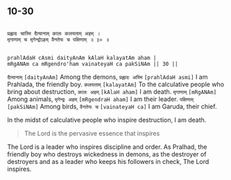 ## 10-30


```shloka-sa

प्रह्लादः चास्मि दैत्यानाम् कालः कलयताम् अहम् ।
मृगाणाम् च मृगेन्द्रोऽहम् वैनतेयः च पक्षिणाम् ॥ ३० ॥

```
```shloka-sa-hk

prahlAdaH cAsmi daityAnAm kAlaH kalayatAm aham |
mRgANAm ca mRgendro'ham vainateyaH ca pakSiNAm || 30 ||

```
`दैत्यानाम्` `[daityAnAm]` Among the demons, `प्रह्लादः अस्मि` `[prahlAdaH asmi]` I am Prahlada, the friendly boy. `कलयताम्` `[kalayatAm]` To the calculative people who bring about destruction, `कालः अहम्` `[kAlaH aham]` I am death. `मृगाणाम्` `[mRgANAm]` Among animals, `मृगेन्द्रः अहम्` `[mRgendraH aham]` I am their leader. `पक्षिणाम्` `[pakSiNAm]` Among birds, `वैनतेयः च` `[vainateyaH ca]` I am Garuda, their chief.

In the midst of calculative people who inspire destruction, I am death.



<a name='applnote_159'></a>
> The Lord is the pervasive essence that inspires



The Lord is a leader who inspires discipline and order. As Pralhad, the friendly boy who destroys wickedness in demons, as the destroyer of destroyers and as a leader who keeps his followers in check, The Lord inspires.


